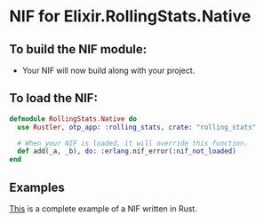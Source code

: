 # NIF for Elixir.RollingStats.Native

## To build the NIF module:

- Your NIF will now build along with your project.

## To load the NIF:

```elixir
defmodule RollingStats.Native do
  use Rustler, otp_app: :rolling_stats, crate: "rolling_stats"

  # When your NIF is loaded, it will override this function.
  def add(_a, _b), do: :erlang.nif_error(:nif_not_loaded)
end
```

## Examples

[This](https://github.com/rusterlium/NifIo) is a complete example of a NIF written in Rust.
